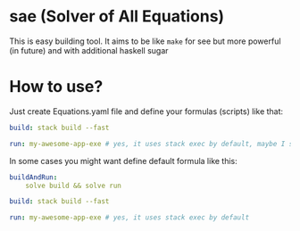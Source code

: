 # sae (Solver of All Equations)

This is easy building tool. It aims to be like `make` for see but more powerful (in future) and with additional haskell sugar

# How to use?

Just create Equations.yaml file and define your formulas (scripts) like that:

```yaml
build: stack build --fast

run: my-awesome-app-exe # yes, it uses stack exec by default, maybe I should remove that feature?
```

In some cases you might want define default formula like this:

```yaml
buildAndRun:
    solve build && solve run

build: stack build --fast

run: my-awesome-app-exe # yes, it uses stack exec by default
```